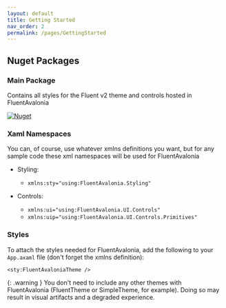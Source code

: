 ```yaml
---
layout: default
title: Getting Started
nav_order: 2
permalink: /pages/GettingStarted
---
```


## **Nuget Packages**

### Main Package
Contains all styles for the Fluent v2 theme and controls hosted in FluentAvalonia

[![Nuget](https://img.shields.io/nuget/vpre/FluentAvaloniaUI?color=%236A5ACD&label=FluentAvaloniaUI%20%28nuget%29)](https://www.nuget.org/packages/FluentAvaloniaUI/)

### Xaml Namespaces
You can, of course, use whatever xmlns definitions you want, but for any sample code these xml namespaces will be used for FluentAvalonia

- Styling:
  - `xmlns:sty="using:FluentAvalonia.Styling"`

- Controls:
  - `xmlns:ui="using:FluentAvalonia.UI.Controls"`
  - `xmlns:uip="using:FluentAvalonia.UI.Controls.Primitives"`

### Styles
To attach the styles needed for FluentAvalonia, add the following to your `App.axaml` file (don't forget the xmlns definition):

`<sty:FluentAvaloniaTheme />`

{: .warning }
You don't need to include any other themes with FluentAvalonia (FluentTheme or SimpleTheme, for example). Doing so may result in visual artifacts and a degraded experience.
